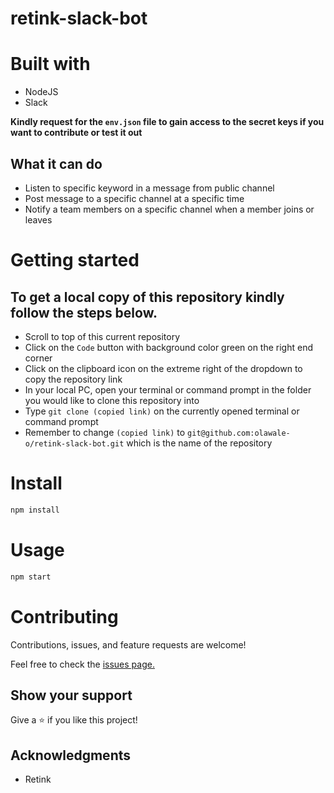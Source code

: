 # retink-slack-bot

# Built with
- NodeJS
- Slack

**Kindly request for the `env.json` file to gain access to the secret keys if you want to contribute or test it out**

## What it can do
- Listen to specific keyword in a message from public channel
- Post message to a specific channel at a specific time
- Notify a team members on a specific channel when a member joins or leaves

# Getting started
## To get a local copy of this repository kindly follow the steps below.
- Scroll to top of this current repository
- Click on the `Code` button with background color green on the right end corner
- Click on the clipboard icon on the extreme right of the dropdown to copy the repository link
- In your local PC, open your terminal or command prompt in the folder you would like to clone this repository into
- Type `git clone (copied link)` on the currently opened terminal or command prompt
- Remember to change `(copied link)` to `git@github.com:olawale-o/retink-slack-bot.git` which is the name of the repository

# Install
```bash
npm install
```

# Usage
```bash
npm start
```

# Contributing
Contributions, issues, and feature requests are welcome!

Feel free to check the [issues page.](https://github.com/olawale-o/retink-slack-bot/issues)


## Show your support

Give a ⭐️ if you like this project!

## Acknowledgments

- Retink

